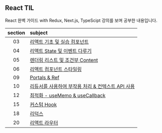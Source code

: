 ## React TIL

React 완벽 가이드 with Redux, Next.js, TypeScipt 강의를 보며 공부한 내용입니다.

| section | subject                                                                                                     |
| :-----: | :---------------------------------------------------------------------------------------------------------- |
|   03    | [리액트 기초 및 실습 컴포넌트](https://github.com/rlorxl/react-study/tree/main/01-expenseTracker)           |
|   04    | [리액트 State 및 이벤트 다루기](https://github.com/rlorxl/react-study/tree/main/02-useState)                |
|   05    | [렌더링 리스트 및 조건부 Content](https://github.com/rlorxl/react-study/tree/main/02-useState)              |
|   06    | [리액트 컴포넌트 스타일링](https://github.com/rlorxl/react-study/tree/main/03-styling)                      |
|   09    | [Portals & Ref](https://github.com/rlorxl/react-study/tree/main/04-practice1)                               |
|   10    | [리듀서를 사용하여 부작용 처리 & 컨텍스트 API 사용](https://github.com/rlorxl/react-study/tree/main/05-ERC) |
|   12    | [최적화 - useMemo & useCallback](https://github.com/rlorxl/react-study/tree/main/07-optimization)           |
|   15    | [커스텀 Hook](https://github.com/rlorxl/react-study/tree/main/09-customHook)                                |
|   18    | [리덕스](https://github.com/rlorxl/react-study/tree/main/11-redux)                                          |
|   20    | [리액트 라우터](https://github.com/rlorxl/react-study/tree/main/12-routerDemo)                              |
